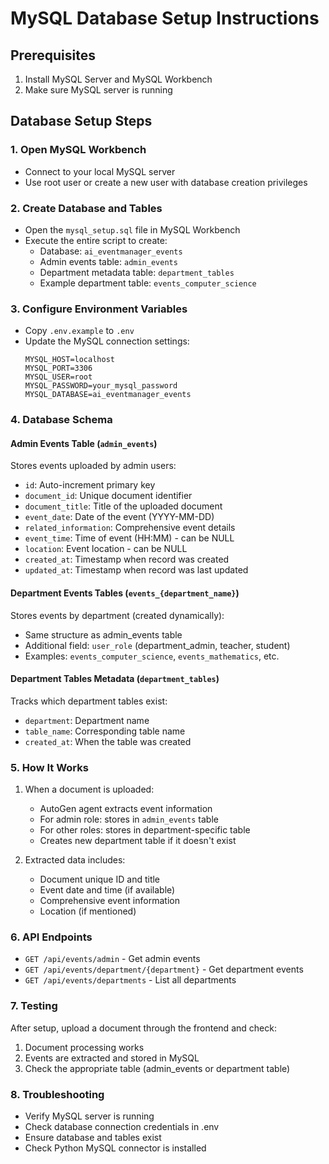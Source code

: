 # MySQL Database Setup Instructions

## Prerequisites
1. Install MySQL Server and MySQL Workbench
2. Make sure MySQL server is running

## Database Setup Steps

### 1. Open MySQL Workbench
- Connect to your local MySQL server
- Use root user or create a new user with database creation privileges

### 2. Create Database and Tables
- Open the `mysql_setup.sql` file in MySQL Workbench
- Execute the entire script to create:
  - Database: `ai_eventmanager_events`
  - Admin events table: `admin_events`
  - Department metadata table: `department_tables`
  - Example department table: `events_computer_science`

### 3. Configure Environment Variables
- Copy `.env.example` to `.env`
- Update the MySQL connection settings:
  ```
  MYSQL_HOST=localhost
  MYSQL_PORT=3306
  MYSQL_USER=root
  MYSQL_PASSWORD=your_mysql_password
  MYSQL_DATABASE=ai_eventmanager_events
  ```

### 4. Database Schema

#### Admin Events Table (`admin_events`)
Stores events uploaded by admin users:
- `id`: Auto-increment primary key
- `document_id`: Unique document identifier
- `document_title`: Title of the uploaded document
- `event_date`: Date of the event (YYYY-MM-DD)
- `related_information`: Comprehensive event details
- `event_time`: Time of event (HH:MM) - can be NULL
- `location`: Event location - can be NULL
- `created_at`: Timestamp when record was created
- `updated_at`: Timestamp when record was last updated

#### Department Events Tables (`events_{department_name}`)
Stores events by department (created dynamically):
- Same structure as admin_events table
- Additional field: `user_role` (department_admin, teacher, student)
- Examples: `events_computer_science`, `events_mathematics`, etc.

#### Department Tables Metadata (`department_tables`)
Tracks which department tables exist:
- `department`: Department name
- `table_name`: Corresponding table name
- `created_at`: When the table was created

### 5. How It Works
1. When a document is uploaded:
   - AutoGen agent extracts event information
   - For admin role: stores in `admin_events` table
   - For other roles: stores in department-specific table
   - Creates new department table if it doesn't exist

2. Extracted data includes:
   - Document unique ID and title
   - Event date and time (if available)
   - Comprehensive event information
   - Location (if mentioned)

### 6. API Endpoints
- `GET /api/events/admin` - Get admin events
- `GET /api/events/department/{department}` - Get department events
- `GET /api/events/departments` - List all departments

### 7. Testing
After setup, upload a document through the frontend and check:
1. Document processing works
2. Events are extracted and stored in MySQL
3. Check the appropriate table (admin_events or department table)

### 8. Troubleshooting
- Verify MySQL server is running
- Check database connection credentials in .env
- Ensure database and tables exist
- Check Python MySQL connector is installed
